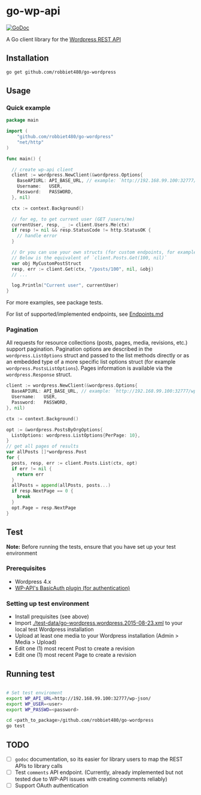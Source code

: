 # go-wp-api
[![GoDoc](https://godoc.org/github.com/robbiet480/go-wordpress?status.svg)](https://godoc.org/github.com/robbiet480/go-wordpress)

A Go client library for the [Wordpress REST API](https://developer.wordpress.org/rest-api/)


## Installation

```bash
go get github.com/robbiet480/go-wordpress

```

## Usage

### Quick example
```go
package main

import (
	"github.com/robbiet480/go-wordpress"
	"net/http"
)

func main() {

  // create wp-api client
  client := wordpress.NewClient(&wordpress.Options{
    BaseAPIURL: API_BASE_URL, // example: `http://192.168.99.100:32777/wp-json/`
    Username:   USER,
    Password:   PASSWORD,
  }, nil)

  ctx := context.Background()

  // for eg, to get current user (GET /users/me)
  currentUser, resp, _ := client.Users.Me(ctx)
  if resp != nil && resp.StatusCode != http.StatusOK {
    // handle error
  }

  // Or you can use your own structs (for custom endpoints, for example)
  // Below is the equivalent of `client.Posts.Get(100, nil)`
  var obj MyCustomPostStruct
  resp, err := client.Get(ctx, "/posts/100", nil, &obj)
  // ...

  log.Println("Current user", currentUser)
}

```
For more examples, see package tests.

For list of supported/implemented endpoints, see [Endpoints.md](./endpoints.md)

### Pagination ###

All requests for resource collections (posts, pages, media, revisions, etc.)
support pagination. Pagination options are described in the
`wordpress.ListOptions` struct and passed to the list methods directly or as an
embedded type of a more specific list options struct (for example
`wordpress.PostsListOptions`). Pages information is available via the
`wordpress.Response` struct.

```go
client := wordpress.NewClient(&wordpress.Options{
  BaseAPIURL: API_BASE_URL, // example: `http://192.168.99.100:32777/wp-json/`
  Username:   USER,
  Password:   PASSWORD,
}, nil)

ctx := context.Background()

opt := &wordpress.PostsByOrgOptions{
  ListOptions: wordpress.ListOptions{PerPage: 10},
}
// get all pages of results
var allPosts []*wordpress.Post
for {
  posts, resp, err := client.Posts.List(ctx, opt)
  if err != nil {
    return err
  }
  allPosts = append(allPosts, posts...)
  if resp.NextPage == 0 {
    break
  }
  opt.Page = resp.NextPage
}
```

## Test
__Note:__
Before running the tests, ensure that you have set up your test environment


### Prerequisites
- Wordpress 4.x
- [WP-API's BasicAuth plugin (for authentication)](https://github.com/WP-API/Basic-Auth)

### Setting up test environment
- Install prequisites (see above)
- Import [./test-data/go-wordpress.wordpress.2015-08-23.xml](./test-data/go-wordpress.wordpress.2015-08-23.xml) to your local test Wordpress installation
- Upload at least one media to your Wordpress installation (Admin > Media > Upload)
- Edit one (1) most recent Post to create a revision
- Edit one (1) most recent Page to create a revision

## Running test


```bash

# Set test enviroment
export WP_API_URL=http://192.168.99.100:32777/wp-json/
export WP_USER=<user>
export WP_PASSWD=<password>

cd <path_to_package>/github.com/robbiet480/go-wordpress
go test

```

## TODO
- [ ] `godoc` documentation, so its easier for library users to map the REST APIs to library calls
- [ ] Test `comments` API endpoint. (Currently, already implemented but not tested due to WP-API issues with creating comments reliably)
- [ ] Support OAuth authentication

